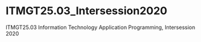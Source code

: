# ITMGT25.03_Intersession2020
ITMGT25.03 Information Technology Application Programming, Intersession 2020
